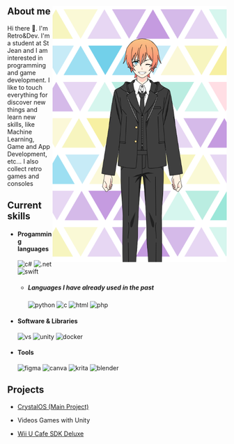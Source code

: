 <!-- Template Readme Inspired from https://github.com/durgeshsamariya/awesome-github-profile-readme-templates/blob/master/templates/zillastar.md -->

<div>
<img align="right" width="400" src="./imgs/Profile.png" />

<div>
<h2> About me </h2>
Hi there 👋. I'm Retro&Dev. I'm a student at St Jean and I am interested in programming and game development.
I like to touch everything for discover new things and learn new skills, like Machine Learning, Game and App Development, etc...
I also collect retro games and consoles
</div>
  
<h2> Current skills </h2>

- <h4> Progamming languages </h4>
    <img src="https://img.shields.io/badge/C%23-239120?style=for-the-badge&logo=c-sharp&logoColor=white" alt="c#" />
    <img src="https://img.shields.io/badge/.NET-5C2D91?style=for-the-badge&logo=.net&logoColor=white" alt=".net" />
    <img src="https://img.shields.io/badge/swift-F54A2A?style=for-the-badge&logo=swift&logoColor=white" alt="swift" />

    - <h5> Languages I have already used in the past </h5>
        <img src="https://img.shields.io/badge/Python-14354C?style=for-the-badge&logo=python&logoColor=white" alt="python" />
        <img src="https://img.shields.io/badge/C-00599C?style=for-the-badge&logo=c&logoColor=white" alt="c" />
        <img src="https://img.shields.io/badge/html5-%23E34F26.svg?style=for-the-badge&logo=html5&logoColor=white" alt="html" />
        <img src="https://img.shields.io/badge/php-%23777BB4.svg?style=for-the-badge&logo=php&logoColor=white" alt="php" />
  
- <h4> Software & Libraries </h4>
    <img src="https://img.shields.io/badge/Visual%20Studio-5C2D91.svg?style=for-the-badge&logo=visual-studio&logoColor=white" alt="vs" />
    <img src="https://img.shields.io/badge/Unity-100000?style=for-the-badge&logo=unity&logoColor=white" alt="unity" />
    <img src="https://img.shields.io/badge/Docker-2496ED?style=for-the-badge&logo=docker&logoColor=white" alt="docker" />

- <h4> Tools </h4>
    <img src="https://img.shields.io/badge/Figma-F24E1E?style=for-the-badge&logo=figma&logoColor=white" alt="figma" />
    <img src="https://img.shields.io/badge/Canva-%2300C4CC.svg?style=for-the-badge&logo=Canva&logoColor=white" alt="canva" />
    <img src="https://img.shields.io/badge/Krita-203759?style=for-the-badge&logo=krita&logoColor=EEF37B" alt="krita" />
    <img src="https://img.shields.io/badge/blender-%23F5792A.svg?style=for-the-badge&logo=blender&logoColor=white" alt="blender" />

<h2>Projects </h2>
  
- [CrystalOS (Main Project)](https://github.com/ArtOS-Developper/CrystalOS)
  
- Videos Games with Unity
  
- [Wii U Cafe SDK Deluxe](https://github.com/ArtOS-Developper/WiiUCafeSDKDeluxe)

</div>
